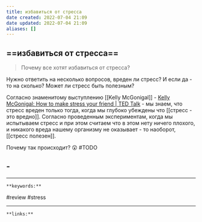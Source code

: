 ```yaml
---
title: избавиться от стресса
date created: 2022-07-04 21:09
date updated: 2022-07-04 21:09
aliases: []
---
```


## ==избавиться от стресса==

> Почему все хотят избавиться от стресса?

Нужно ответить на несколько вопросов, вреден ли стресс? И если да - то на сколько? Может ли стресс быть полезным?

Согласно знаменитому выступлению [[Kelly McGonigal]] - [Kelly McGonigal: How to make stress your friend | TED Talk](https://www.ted.com/talks/kelly_mcgonigal_how_to_make_stress_your_friend) - мы знаем, что стресс вреден только тогда, когда мы глубоко убеждены что [[стресс - это вредно]]. Согласно проведенным экспериментам, когда мы испытываем стресс и при этом считаем что в этом нету ничего плохого, и никакого вреда нашему организму не оказывает - то наоборот, [[стресс полезен]]. 

Почему так происходит? 😲 #TODO

## -

---
`**keywords:**`

#review 
#stress

---
`**links:**`

